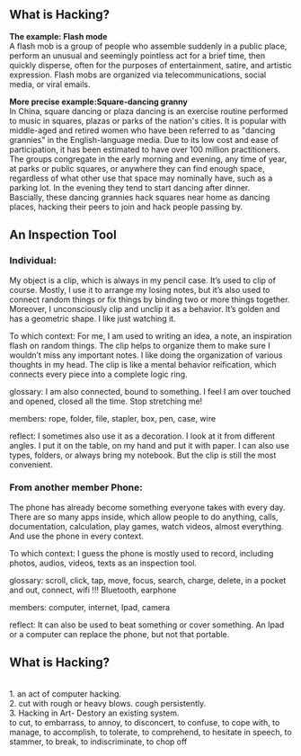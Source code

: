 ## **What is Hacking?**
**The example: Flash mode** 
<br> A flash mob is a group of people who assemble suddenly in a public place, perform an unusual and seemingly pointless act for a brief time, then quickly disperse, often for the purposes of entertainment, satire, and artistic expression. Flash mobs are organized via telecommunications, social media, or viral emails.

**More precise example:Square-dancing granny**
<br> In China, square dancing or plaza dancing is an exercise routine performed to music in squares, plazas or parks of the nation's cities. It is popular with middle-aged and retired women who have been referred to as "dancing grannies" in the English-language media. Due to its low cost and ease of participation, it has been estimated to have over 100 million practitioners.
<br>The groups congregate in the early morning and evening, any time of year, at parks or public squares, or anywhere they can find enough space, regardless of what other use that space may nominally have, such as a parking lot.  In the evening they tend to start dancing after dinner.
<br> Bascially, these dancing grannies hack squares near home as dancing places, hacking their peers to join and hack people passing by.

## **An Inspection Tool**
### Individual:
My object is a clip, which is always in my pencil case. It’s used to clip of course. Mostly, I use it to arrange my losing notes, but it’s also used to connect random things or fix things by binding two or more things together. Moreover, I unconsciously clip and unclip it as a behavior.
It’s golden and has a geometric shape. I like just watching it.

To which context:
For me, I am used to writing an idea, a note, an inspiration flash on random things. The clip helps to organize them to make sure I wouldn’t miss any important notes.
I like doing the organization of various thoughts in my head. The clip is like a mental behavior reification, which connects every piece into a complete logic ring.

glossary:
I am also connected, bound to something. I feel I am over touched and opened, closed all the time. Stop stretching me!

members:
rope, folder, file, stapler, box, pen, case, wire

reflect:
I sometimes also use it as a decoration. 
I look at it from different angles. I put it on the table, on my hand and put it with paper. 
I can also use types, folders, or always bring my notebook. But the clip is still the most convenient.

### From another member Phone:
The phone has already become something everyone takes with every day. There are so many apps inside, which allow people to do anything, calls, documentation, calculation, play games, watch videos, almost everything. And use the phone in every context.

To which context:
I guess the phone is mostly used to record, including photos, audios, videos, texts as an inspection tool. 

glossary:
scroll, click, tap, move, focus, search, charge, delete, in a pocket and out, connect, wifi !!! Bluetooth, earphone

members:
computer, internet, Ipad, camera

reflect:
It can also be used to beat something or cover something. An Ipad or a computer can replace the phone, but not that portable.

## **What is Hacking?**
<br>1. an act of computer hacking. 
<br>2. cut with rough or heavy blows. cough persistently. 
<br>3. Hacking in Art- Destory an existing system.
<br>to cut, to embarrass, to annoy, to disconcert, to confuse, to cope with, to manage, to accomplish, to tolerate, to comprehend, to hesitate in speech, to stammer, to break, to indiscriminate, to chop off

